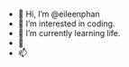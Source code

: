 - 👋 Hi, I’m @eileenphan
- 👀 I’m interested in coding. 
- 🌱 I’m currently learning life. 
- 💞️ 
- 📫 

<!---
eileenphan/eileenphan is a ✨ special ✨ repository because its `README.md` (this file) appears on your GitHub profile.
You can click the Preview link to take a look at your changes.
--->
